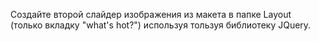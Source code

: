 Создайте второй слайдер изображения из макета в папке Layout (только вкладку "what's hot?") используя тользуя библиотеку JQuery.
